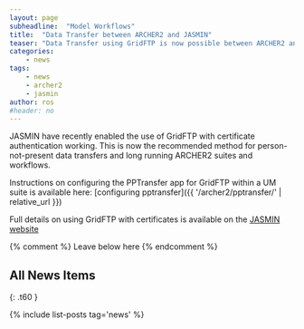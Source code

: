```yaml
---
layout: page
subheadline:  "Model Workflows"
title:  "Data Transfer between ARCHER2 and JASMIN"
teaser: "Data Transfer using GridFTP is now possible between ARCHER2 and JASMIN using the serial nodes"
categories:
    - news
tags:
    - news
    - archer2
    - jasmin
author: ros
#header: no
---
```

JASMIN have recently enabled the use of GridFTP with certificate authentication working.  This is now the recommended method for person-not-present data transfers and long running ARCHER2 suites and workflows.

Instructions on configuring the PPTransfer app for GridFTP within a UM suite is available here: [configuring pptransfer]({{ '/archer2/pptransfer/' | relative_url }})

Full details on using GridFTP with certificates is available on the [JASMIN website](https://help.jasmin.ac.uk/article/4997-transfers-from-archer2)

{% comment %} Leave below here {% endcomment %}
## All News Items
{: .t60 }

{% include list-posts tag='news' %}
